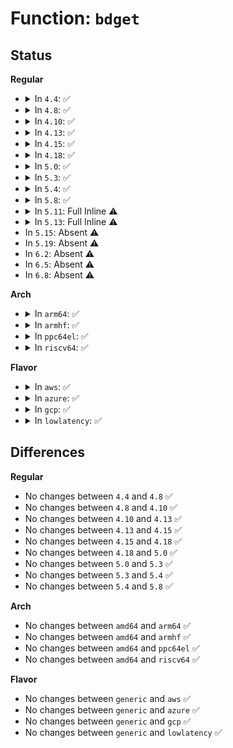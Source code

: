 # Function: <code>bdget</code>

## Status
<b>Regular</b>
<ul>
<li>
<details>
<summary>In <code>4.4</code>: ✅</summary>

```c
struct block_device *bdget(dev_t dev);
```

**Collision:** Unique Global

**Inline:** No

**Transformation:** False

**Instances:**

```
In fs/block_dev.c (ffffffff812479f0)
Location: fs/block_dev.c:627
Inline: False
Direct callers:
  - kernel/trace/blktrace.c:sysfs_blk_trace_attr_show
  - kernel/trace/blktrace.c:sysfs_blk_trace_attr_store
  - mm/swapfile.c:swap_type_of
  - fs/block_dev.c:blkdev_get_by_dev
  - block/ioctl.c:blkpg_ioctl
  - block/ioctl.c:blkpg_ioctl
  - block/genhd.c:bdget_disk
```
**Symbols:**

```
ffffffff812479f0-ffffffff81247b19: bdget (STB_GLOBAL)
```
</details>
</li>
<li>
<details>
<summary>In <code>4.8</code>: ✅</summary>

```c
struct block_device *bdget(dev_t dev);
```

**Collision:** Unique Global

**Inline:** No

**Transformation:** False

**Instances:**

```
In fs/block_dev.c (ffffffff812701c0)
Location: fs/block_dev.c:705
Inline: False
Direct callers:
  - kernel/trace/blktrace.c:sysfs_blk_trace_attr_store
  - kernel/trace/blktrace.c:sysfs_blk_trace_attr_show
  - mm/swapfile.c:swap_type_of
  - fs/block_dev.c:blkdev_get_by_dev
  - block/ioctl.c:blkpg_ioctl
  - block/ioctl.c:blkpg_ioctl
  - block/genhd.c:bdget_disk
```
**Symbols:**

```
ffffffff812701c0-ffffffff812702e9: bdget (STB_GLOBAL)
```
</details>
</li>
<li>
<details>
<summary>In <code>4.10</code>: ✅</summary>

```c
struct block_device *bdget(dev_t dev);
```

**Collision:** Unique Global

**Inline:** No

**Transformation:** False

**Instances:**

```
In fs/block_dev.c (ffffffff812833c0)
Location: fs/block_dev.c:957
Inline: False
Direct callers:
  - kernel/trace/blktrace.c:sysfs_blk_trace_attr_store
  - kernel/trace/blktrace.c:sysfs_blk_trace_attr_show
  - mm/swapfile.c:swap_type_of
  - fs/block_dev.c:blkdev_get_by_dev
  - block/ioctl.c:blkpg_ioctl
  - block/ioctl.c:blkpg_ioctl
  - block/genhd.c:bdget_disk
```
**Symbols:**

```
ffffffff812833c0-ffffffff812834d9: bdget (STB_GLOBAL)
```
</details>
</li>
<li>
<details>
<summary>In <code>4.13</code>: ✅</summary>

```c
struct block_device *bdget(dev_t dev);
```

**Collision:** Unique Global

**Inline:** No

**Transformation:** False

**Instances:**

```
In fs/block_dev.c (ffffffff81290a90)
Location: fs/block_dev.c:873
Inline: False
Direct callers:
  - kernel/trace/blktrace.c:sysfs_blk_trace_attr_store
  - kernel/trace/blktrace.c:sysfs_blk_trace_attr_show
  - mm/swapfile.c:swap_type_of
  - fs/block_dev.c:blkdev_get_by_dev
  - fs/block_dev.c:bd_acquire
  - block/ioctl.c:blkpg_ioctl
  - block/ioctl.c:blkpg_ioctl
  - block/genhd.c:bdget_disk
```
**Symbols:**

```
ffffffff81290a90-ffffffff81290ba9: bdget (STB_GLOBAL)
```
</details>
</li>
<li>
<details>
<summary>In <code>4.15</code>: ✅</summary>

```c
struct block_device *bdget(dev_t dev);
```

**Collision:** Unique Global

**Inline:** No

**Transformation:** False

**Instances:**

```
In fs/block_dev.c (ffffffff812b3770)
Location: fs/block_dev.c:863
Inline: False
Direct callers:
  - kernel/trace/blktrace.c:sysfs_blk_trace_attr_store
  - kernel/trace/blktrace.c:sysfs_blk_trace_attr_show
  - mm/swapfile.c:swap_type_of
  - fs/block_dev.c:blkdev_get_by_dev
  - fs/block_dev.c:bd_acquire
  - block/ioctl.c:blkpg_ioctl
  - block/ioctl.c:blkpg_ioctl
  - block/genhd.c:bdget_disk
```
**Symbols:**

```
ffffffff812b3770-ffffffff812b3889: bdget (STB_GLOBAL)
```
</details>
</li>
<li>
<details>
<summary>In <code>4.18</code>: ✅</summary>

```c
struct block_device *bdget(dev_t dev);
```

**Collision:** Unique Global

**Inline:** No

**Transformation:** False

**Instances:**

```
In fs/block_dev.c (ffffffff812dcb30)
Location: fs/block_dev.c:864
Inline: False
Direct callers:
  - kernel/trace/blktrace.c:sysfs_blk_trace_attr_store
  - kernel/trace/blktrace.c:sysfs_blk_trace_attr_show
  - mm/swapfile.c:swap_type_of
  - fs/block_dev.c:blkdev_get_by_dev
  - block/ioctl.c:blkpg_ioctl
  - block/ioctl.c:blkpg_ioctl
  - block/genhd.c:bdget_disk
```
**Symbols:**

```
ffffffff812dcb30-ffffffff812dcc54: bdget (STB_GLOBAL)
```
</details>
</li>
<li>
<details>
<summary>In <code>5.0</code>: ✅</summary>

```c
struct block_device *bdget(dev_t dev);
```

**Collision:** Unique Global

**Inline:** No

**Transformation:** False

**Instances:**

```
In fs/block_dev.c (ffffffff812f27f0)
Location: fs/block_dev.c:903
Inline: False
Direct callers:
  - kernel/trace/blktrace.c:sysfs_blk_trace_attr_store
  - kernel/trace/blktrace.c:sysfs_blk_trace_attr_show
  - mm/swapfile.c:swap_type_of
  - fs/block_dev.c:blkdev_get_by_dev
  - block/ioctl.c:blkpg_ioctl
  - block/ioctl.c:blkpg_ioctl
  - block/genhd.c:bdget_disk
```
**Symbols:**

```
ffffffff812f27f0-ffffffff812f2915: bdget (STB_GLOBAL)
```
</details>
</li>
<li>
<details>
<summary>In <code>5.3</code>: ✅</summary>

```c
struct block_device *bdget(dev_t dev);
```

**Collision:** Unique Global

**Inline:** No

**Transformation:** False

**Instances:**

```
In fs/block_dev.c (ffffffff81314390)
Location: fs/block_dev.c:900
Inline: False
Direct callers:
  - kernel/trace/blktrace.c:sysfs_blk_trace_attr_store
  - kernel/trace/blktrace.c:sysfs_blk_trace_attr_show
  - mm/swapfile.c:swap_type_of
  - fs/block_dev.c:blkdev_get_by_dev
  - block/ioctl.c:blkpg_ioctl
  - block/ioctl.c:blkpg_ioctl
  - block/genhd.c:bdget_disk
```
**Symbols:**

```
ffffffff81314390-ffffffff813144c7: bdget (STB_GLOBAL)
```
</details>
</li>
<li>
<details>
<summary>In <code>5.4</code>: ✅</summary>

```c
struct block_device *bdget(dev_t dev);
```

**Collision:** Unique Global

**Inline:** No

**Transformation:** False

**Instances:**

```
In fs/block_dev.c (ffffffff81326d00)
Location: fs/block_dev.c:900
Inline: False
Direct callers:
  - kernel/trace/blktrace.c:sysfs_blk_trace_attr_store
  - kernel/trace/blktrace.c:sysfs_blk_trace_attr_show
  - mm/swapfile.c:swap_type_of
  - fs/block_dev.c:blkdev_get_by_dev
  - block/ioctl.c:blkpg_ioctl
  - block/ioctl.c:blkpg_ioctl
  - block/genhd.c:bdget_disk
```
**Symbols:**

```
ffffffff81326d00-ffffffff81326e37: bdget (STB_GLOBAL)
```
</details>
</li>
<li>
<details>
<summary>In <code>5.8</code>: ✅</summary>

```c
struct block_device *bdget(dev_t dev);
```

**Collision:** Unique Global

**Inline:** No

**Transformation:** False

**Instances:**

```
In fs/block_dev.c (ffffffff81360ea0)
Location: fs/block_dev.c:881
Inline: False
Direct callers:
  - kernel/trace/blktrace.c:sysfs_blk_trace_attr_store
  - kernel/trace/blktrace.c:sysfs_blk_trace_attr_show
  - mm/swapfile.c:swap_type_of
  - fs/block_dev.c:blkdev_get_by_dev
  - fs/block_dev.c:bd_acquire
  - block/genhd.c:bdget_disk
  - block/partitions/core.c:bdev_resize_partition
```
**Symbols:**

```
ffffffff81360ea0-ffffffff81360fd7: bdget (STB_GLOBAL)
```
</details>
</li>
<li>
<details>
<summary>In <code>5.11</code>: Full Inline ⚠️</summary>

**Collision:** Unique Static

**Inline:** Full

**Transformation:** False

**Instances:**

```
In fs/block_dev.c (ffffffff8136e8b1)
Location: fs/block_dev.c:919
Inline: True
Inline callers:
  - fs/block_dev.c:blkdev_get_no_open
  - fs/block_dev.c:blkdev_get_no_open
```
</details>
</li>
<li>
<details>
<summary>In <code>5.13</code>: Full Inline ⚠️</summary>

**Collision:** Unique Static

**Inline:** Full

**Transformation:** False

**Instances:**

```
In fs/block_dev.c (ffffffff813751a5)
Location: fs/block_dev.c:925
Inline: True
Inline callers:
  - fs/block_dev.c:blkdev_get_no_open
  - fs/block_dev.c:blkdev_get_no_open
```
</details>
</li>
<li>
In <code>5.15</code>: Absent ⚠️
</li>
<li>
In <code>5.19</code>: Absent ⚠️
</li>
<li>
In <code>6.2</code>: Absent ⚠️
</li>
<li>
In <code>6.5</code>: Absent ⚠️
</li>
<li>
In <code>6.8</code>: Absent ⚠️
</li>
</ul>
<b>Arch</b>
<ul>
<li>
<details>
<summary>In <code>arm64</code>: ✅</summary>

```c
struct block_device *bdget(dev_t dev);
```

**Collision:** Unique Global

**Inline:** No

**Transformation:** False

**Instances:**

```
In fs/block_dev.c (ffff8000103e1c18)
Location: fs/block_dev.c:900
Inline: False
Direct callers:
  - kernel/trace/blktrace.c:sysfs_blk_trace_attr_store
  - kernel/trace/blktrace.c:sysfs_blk_trace_attr_show
  - fs/block_dev.c:blkdev_get_by_dev
  - fs/block_dev.c:bd_acquire
  - block/ioctl.c:blkpg_ioctl
  - block/ioctl.c:blkpg_ioctl
  - block/genhd.c:bdget_disk
```
**Symbols:**

```
ffff8000103e1c18-ffff8000103e1d7c: bdget (STB_GLOBAL)
```
</details>
</li>
<li>
<details>
<summary>In <code>armhf</code>: ✅</summary>

```c
struct block_device *bdget(dev_t dev);
```

**Collision:** Unique Global

**Inline:** No

**Transformation:** False

**Instances:**

```
In fs/block_dev.c (c05b7d44)
Location: fs/block_dev.c:900
Inline: False
Direct callers:
  - kernel/trace/blktrace.c:sysfs_blk_trace_attr_store
  - kernel/trace/blktrace.c:sysfs_blk_trace_attr_show
  - mm/swapfile.c:swap_type_of
  - fs/block_dev.c:blkdev_get_by_dev
  - fs/block_dev.c:bd_acquire
  - block/ioctl.c:blkpg_ioctl
  - block/ioctl.c:blkpg_ioctl
  - block/genhd.c:bdget_disk
```
**Symbols:**

```
c05b7d44-c05b7e6c: bdget (STB_GLOBAL)
```
</details>
</li>
<li>
<details>
<summary>In <code>ppc64el</code>: ✅</summary>

```c
struct block_device *bdget(dev_t dev);
```

**Collision:** Unique Global

**Inline:** No

**Transformation:** False

**Instances:**

```
In fs/block_dev.c (c0000000004e4aa0)
Location: fs/block_dev.c:900
Inline: False
Direct callers:
  - kernel/trace/blktrace.c:sysfs_blk_trace_attr_store
  - kernel/trace/blktrace.c:sysfs_blk_trace_attr_show
  - fs/block_dev.c:blkdev_get_by_dev
  - fs/block_dev.c:bd_acquire
  - block/ioctl.c:blkpg_ioctl
  - block/ioctl.c:blkpg_ioctl
  - block/genhd.c:bdget_disk
```
**Symbols:**

```
c0000000004e4aa0-c0000000004e4c4c: bdget (STB_GLOBAL)
```
</details>
</li>
<li>
<details>
<summary>In <code>riscv64</code>: ✅</summary>

```c
struct block_device *bdget(dev_t dev);
```

**Collision:** Unique Global

**Inline:** No

**Transformation:** False

**Instances:**

```
In fs/block_dev.c (ffffffe0002980f2)
Location: fs/block_dev.c:900
Inline: False
Direct callers:
  - kernel/trace/blktrace.c:sysfs_blk_trace_attr_store
  - kernel/trace/blktrace.c:sysfs_blk_trace_attr_show
  - fs/block_dev.c:blkdev_get_by_dev
  - block/ioctl.c:blkpg_ioctl
  - block/ioctl.c:blkpg_ioctl
  - block/genhd.c:bdget_disk
```
**Symbols:**

```
ffffffe0002980f2-ffffffe00029823a: bdget (STB_GLOBAL)
```
</details>
</li>
</ul>
<b>Flavor</b>
<ul>
<li>
<details>
<summary>In <code>aws</code>: ✅</summary>

```c
struct block_device *bdget(dev_t dev);
```

**Collision:** Unique Global

**Inline:** No

**Transformation:** False

**Instances:**

```
In fs/block_dev.c (ffffffff8131f2e0)
Location: fs/block_dev.c:900
Inline: False
Direct callers:
  - kernel/trace/blktrace.c:sysfs_blk_trace_attr_store
  - kernel/trace/blktrace.c:sysfs_blk_trace_attr_show
  - mm/swapfile.c:swap_type_of
  - fs/block_dev.c:blkdev_get_by_dev
  - block/ioctl.c:blkpg_ioctl
  - block/ioctl.c:blkpg_ioctl
  - block/genhd.c:bdget_disk
```
**Symbols:**

```
ffffffff8131f2e0-ffffffff8131f417: bdget (STB_GLOBAL)
```
</details>
</li>
<li>
<details>
<summary>In <code>azure</code>: ✅</summary>

```c
struct block_device *bdget(dev_t dev);
```

**Collision:** Unique Global

**Inline:** No

**Transformation:** False

**Instances:**

```
In fs/block_dev.c (ffffffff8130fe80)
Location: fs/block_dev.c:900
Inline: False
Direct callers:
  - kernel/trace/blktrace.c:sysfs_blk_trace_attr_store
  - kernel/trace/blktrace.c:sysfs_blk_trace_attr_show
  - mm/swapfile.c:swap_type_of
  - fs/block_dev.c:blkdev_get_by_dev
  - block/ioctl.c:blkpg_ioctl
  - block/ioctl.c:blkpg_ioctl
  - block/genhd.c:bdget_disk
```
**Symbols:**

```
ffffffff8130fe80-ffffffff8130ffb7: bdget (STB_GLOBAL)
```
</details>
</li>
<li>
<details>
<summary>In <code>gcp</code>: ✅</summary>

```c
struct block_device *bdget(dev_t dev);
```

**Collision:** Unique Global

**Inline:** No

**Transformation:** False

**Instances:**

```
In fs/block_dev.c (ffffffff8131cdb0)
Location: fs/block_dev.c:900
Inline: False
Direct callers:
  - kernel/trace/blktrace.c:sysfs_blk_trace_attr_store
  - kernel/trace/blktrace.c:sysfs_blk_trace_attr_show
  - mm/swapfile.c:swap_type_of
  - fs/block_dev.c:blkdev_get_by_dev
  - block/ioctl.c:blkpg_ioctl
  - block/ioctl.c:blkpg_ioctl
  - block/genhd.c:bdget_disk
```
**Symbols:**

```
ffffffff8131cdb0-ffffffff8131cee7: bdget (STB_GLOBAL)
```
</details>
</li>
<li>
<details>
<summary>In <code>lowlatency</code>: ✅</summary>

```c
struct block_device *bdget(dev_t dev);
```

**Collision:** Unique Global

**Inline:** No

**Transformation:** False

**Instances:**

```
In fs/block_dev.c (ffffffff8132d190)
Location: fs/block_dev.c:900
Inline: False
Direct callers:
  - kernel/trace/blktrace.c:sysfs_blk_trace_attr_store
  - kernel/trace/blktrace.c:sysfs_blk_trace_attr_show
  - mm/swapfile.c:swap_type_of
  - fs/block_dev.c:blkdev_get_by_dev
  - block/ioctl.c:blkpg_ioctl
  - block/ioctl.c:blkpg_ioctl
  - block/genhd.c:bdget_disk
```
**Symbols:**

```
ffffffff8132d190-ffffffff8132d2c5: bdget (STB_GLOBAL)
```
</details>
</li>
</ul>

## Differences
<b>Regular</b>
<ul>
<li>
No changes between <code>4.4</code> and <code>4.8</code> ✅
</li>
<li>
No changes between <code>4.8</code> and <code>4.10</code> ✅
</li>
<li>
No changes between <code>4.10</code> and <code>4.13</code> ✅
</li>
<li>
No changes between <code>4.13</code> and <code>4.15</code> ✅
</li>
<li>
No changes between <code>4.15</code> and <code>4.18</code> ✅
</li>
<li>
No changes between <code>4.18</code> and <code>5.0</code> ✅
</li>
<li>
No changes between <code>5.0</code> and <code>5.3</code> ✅
</li>
<li>
No changes between <code>5.3</code> and <code>5.4</code> ✅
</li>
<li>
No changes between <code>5.4</code> and <code>5.8</code> ✅
</li>
</ul>
<b>Arch</b>
<ul>
<li>
No changes between <code>amd64</code> and <code>arm64</code> ✅
</li>
<li>
No changes between <code>amd64</code> and <code>armhf</code> ✅
</li>
<li>
No changes between <code>amd64</code> and <code>ppc64el</code> ✅
</li>
<li>
No changes between <code>amd64</code> and <code>riscv64</code> ✅
</li>
</ul>
<b>Flavor</b>
<ul>
<li>
No changes between <code>generic</code> and <code>aws</code> ✅
</li>
<li>
No changes between <code>generic</code> and <code>azure</code> ✅
</li>
<li>
No changes between <code>generic</code> and <code>gcp</code> ✅
</li>
<li>
No changes between <code>generic</code> and <code>lowlatency</code> ✅
</li>
</ul>
